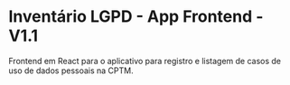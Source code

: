 # Inventário LGPD - App Frontend - V1.1

Frontend em React para o aplicativo para registro e listagem de casos de uso de dados pessoais na CPTM.
